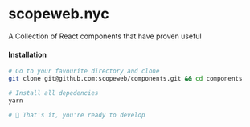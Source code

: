 # scopeweb.nyc

A Collection of React components that have proven useful

#### Installation

```sh
# Go to your favourite directory and clone
git clone git@github.com:scopeweb/components.git && cd components

# Install all depedencies
yarn

# 🎉 That's it, you're ready to develop
```
